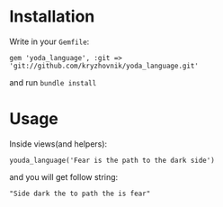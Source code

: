Installation
============

Write in your `Gemfile`:

    gem 'yoda_language', :git => 'git://github.com/kryzhovnik/yoda_language.git'

and run `bundle install`
    
Usage
=====

Inside views(and helpers):

    youda_language('Fear is the path to the dark side')
    
and you will get follow string:

    "Side dark the to path the is fear"
    


